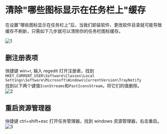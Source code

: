 # 清除"哪些图标显示在任务栏上"缓存


在设置"哪些图标显示在任务栏上"后，当我们卸装软件、更改软件目录就可能导致缓存不刷新，只需如下几步就可以清除你的任务栏图标缓存。

<!-- more -->

![1][]

## 删注册表项

快捷键 win+r, 输入 regedit 打开注册表，找到  
`HKEY_CURRENT_USER\Software\Classes\Local Settings\Software\Microsoft\Windows\CurrentVersion\TrayNotify`  
找到以下两个键值`IconStreams`和`PastIconsStream`，将它们的值删除。  
![2][]

## 重启资源管理器

快捷键 ctrl+shift+esc 打开任务管理器，找到 windows 资源管理器，右击重启。  
![3][]

[1]: https://i.loli.net/2021/11/26/ZRnJsLxaT1dKi8G.png
[2]: https://i.loli.net/2021/11/26/Ae8ubLYljKiyxsn.png
[3]: https://i.loli.net/2021/11/26/BZyhs4me3dcxuiE.png

